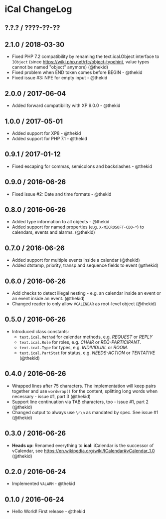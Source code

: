 iCal ChangeLog
==============

## ?.?.? / ????-??-??

## 2.1.0 / 2018-03-30

* Fixed PHP 7.2 compatibility by renaming the text.ical.Object interface
  to `IObject` (since https://wiki.php.net/rfc/object-typehint, value
  types cannot be named "object" anymore)
  (@thekid)
* Fixed problem when END token comes before BEGIN - @thekid
* Fixed issue #3: NPE for empty input - @thekid

## 2.0.0 / 2017-06-04

* Added forward compatibility with XP 9.0.0 - @thekid

## 1.0.0 / 2017-05-01

* Added support for XP8 - @thekid
* Added support for PHP 7.1 - @thekid

## 0.9.1 / 2017-01-12

* Fixed escaping for commas, semicolons and backslashes - @thekid

## 0.9.0 / 2016-06-26

* Fixed issue #2: Date and time formats - @thekid

## 0.8.0 / 2016-06-26

* Added type information to all objects - @thekid
* Added support for named properties (e.g. `X-MICROSOFT-CDO-*`) to
  calendars, events and alarms.
  (@thekid)

## 0.7.0 / 2016-06-26

* Added support for multiple events inside a calendar
  (@thekid)
* Added dtstamp, priority, transp and sequence fields to event
  (@thekid)

## 0.6.0 / 2016-06-26

* Add checks to detect illegal nesting - e.g. an calendar inside an
  event or an event inside an event.
  (@thekid)
* Changed reader to only allow `VCALENDAR` as root-level object
  (@thekid)

## 0.5.0 / 2016-06-26

* Introduced class constants:
  - `text.ical.Method` for calendar methods, e.g. *REQUEST* or *REPLY*
  - `text.ical.Role` for roles, e.g. *CHAIR* or *REQ-PARTICIPANT*.
  - `text.ical.Type` for types, e.g. *INDIVIDUAL* or *ROOM*.
  - `text.ical.PartStat` for status, e.g. *NEEDS-ACTION* or *TENTATIVE*
  (@thekid)

## 0.4.0 / 2016-06-26

* Wrapped lines after 75 characters. The implementation will keep pairs
  together and use `wordwrap()` for the content, splitting long words
  when necessary - issue #1, part 3
  (@thekid)
* Support line continuation via TAB characters, too - issue #1, part 2
  (@thekid)
* Changed output to always use `\r\n` as mandated by spec. See issue #1
  (@thekid)

## 0.3.0 / 2016-06-26

* **Heads up**: Renamed everything to **ical**: iCalendar is the successor
  of vCalendar, see https://en.wikipedia.org/wiki/ICalendar#vCalendar_1.0
  (@thekid)

## 0.2.0 / 2016-06-24

* Implemented `VALARM` - @thekid

## 0.1.0 / 2016-06-24

* Hello World! First release - @thekid